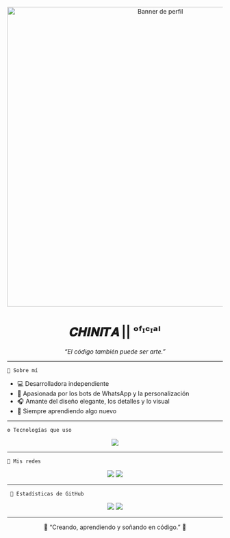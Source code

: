 <!-- Banner -->
<p align="center">
  <img src="https://files.catbox.moe/6qqr0r.jpg" width="700" alt="Banner de perfil"/>
</p>

<!-- Título principal -->
<h1 align="center">𝑪𝑯𝑰𝑵𝑰𝑻𝑨 || ᵒᶠᶦᶜᶦᵃˡ</h1>

<p align="center">
  <i>“El código también puede ser arte.”</i>
</p>

---

`🌙 Sobre mí`
- 💻 Desarrolladora independiente  
- 🖤 Apasionada por los bots de WhatsApp y la personalización  
- 🎧 Amante del diseño elegante, los detalles y lo visual  
- 🌸 Siempre aprendiendo algo nuevo

---

`⚙️ Tecnologías que uso`
<p align="center">
  <img src="https://skillicons.dev/icons?i=js,nodejs,github,git,html,css,markdown" />
</p>

---

`🪷 Mis redes`
<p align="center">
  <a href="https://github.com/chinaxzzp"><img src="https://img.shields.io/badge/GitHub-000000?style=for-the-badge&logo=github&logoColor=white"></a>
  <a href="https://instagram.com/its.chinitaaa_"><img src="https://img.shields.io/badge/Instagram-bb3b85?style=for-the-badge&logo=instagram&logoColor=white"></a>
</p>

---

` 🩵 Estadísticas de GitHub`
<p align="center">
  <img src="https://github-readme-stats.vercel.app/api?username=chinaxzzp&show_icons=true&theme=dracula&hide_border=true&bg_color=00000000">
  <img src="https://github-readme-streak-stats.herokuapp.com/?user=chinaxzzp&theme=dracula&hide_border=true&background=00000000">
</p>

---

<p align="center">
 🦇 “Creando, aprendiendo y soñando en código.” 🦇
</p>
